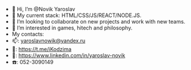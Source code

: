 - 👋 Hi, I’m @Novik Yaroslav
- 🌱 My current stack: HTML/CSS/JS/REACT/NODE.JS.
- 💞️ I’m looking to collaborate on new projects and work with new teams.
- 👀 I’m interested in games, hitech and philosophy.
-  My contacts: 
-  :mailbox:: yaroslavnowik@yandex.ru
-  :calling:: https://t.me/iKodzima
-  :pencil:: https://www.linkedin.com/in/yaroslav-novik
-  :telephone:: 052-3090149

<!---
NovikYaroslav/NovikYaroslav is a ✨ special ✨ repository because its `README.md` (this file) appears on your GitHub profile.
You can click the Preview link to take a look at your changes.
--->
